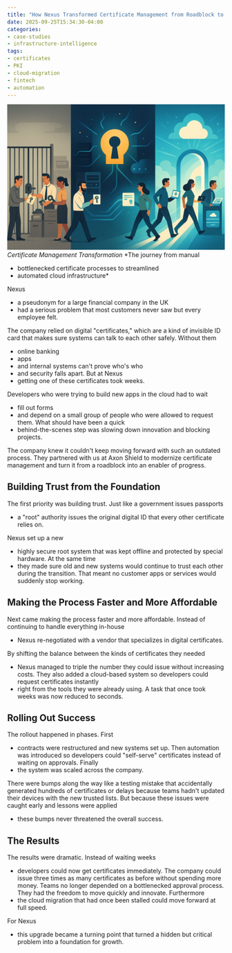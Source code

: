 ```yaml
---
title: "How Nexus Transformed Certificate Management from Roadblock to Competitive Advantage"
date: 2025-09-25T15:34:30-04:00
categories:
- case-studies
- infrastructure-intelligence
tags:
- certificates
- PKI
- cloud-migration
- fintech
- automation
---
```


![Certificate Management Transformation](/assets/images/posts/nexus-certificate-management/certificate-transformation-journey.jpg)
*Certificate Management Transformation*
*The journey from manual
  - bottlenecked certificate processes to streamlined
  - automated cloud infrastructure*

Nexus
  - a pseudonym for a large financial company in the UK
  - had a serious problem that most customers never saw but every employee felt. 

The company relied on digital "certificates," which are a kind of invisible ID card that makes sure systems can talk to each other safely. Without them
  - online banking
  - apps
  - and internal systems can't prove who's who
  - and security falls apart. But at Nexus
  - getting one of these certificates took weeks.

Developers who were trying to build new apps in the cloud had to wait
  - fill out forms
  - and depend on a small group of people who were allowed to request them. What should have been a quick
  - behind-the-scenes step was slowing down innovation and blocking projects.

The company knew it couldn't keep moving forward with such an outdated process. They partnered with us at Axon Shield to modernize certificate management and turn it from a roadblock into an enabler of progress. 

## Building Trust from the Foundation

The first priority was building trust. Just like a government issues passports
  - a "root" authority issues the original digital ID that every other certificate relies on. 

Nexus set up a new
  - highly secure root system that was kept offline and protected by special hardware. At the same time
  - they made sure old and new systems would continue to trust each other during the transition. That meant no customer apps or services would suddenly stop working.

## Making the Process Faster and More Affordable

Next came making the process faster and more affordable. Instead of continuing to handle everything in-house
  - Nexus re-negotiated with a vendor that specializes in digital certificates. 

By shifting the balance between the kinds of certificates they needed
  - Nexus managed to triple the number they could issue without increasing costs. They also added a cloud-based system so developers could request certificates instantly
  - right from the tools they were already using. A task that once took weeks was now reduced to seconds.

## Rolling Out Success

The rollout happened in phases. First
  - contracts were restructured and new systems set up. Then automation was introduced so developers could "self-serve" certificates instead of waiting on approvals. Finally
  - the system was scaled across the company. 

There were bumps along the way like a testing mistake that accidentally generated hundreds of certificates or delays because teams hadn't updated their devices with the new trusted lists. But because these issues were caught early and lessons were applied
  - these bumps never threatened the overall success.

## The Results

The results were dramatic. Instead of waiting weeks
  - developers could now get certificates immediately. The company could issue three times as many certificates as before without spending more money. Teams no longer depended on a bottlenecked approval process. They had the freedom to move quickly and innovate. Furthermore
  - the cloud migration that had once been stalled could move forward at full speed.

For Nexus
  - this upgrade became a turning point that turned a hidden but critical problem into a foundation for growth.
